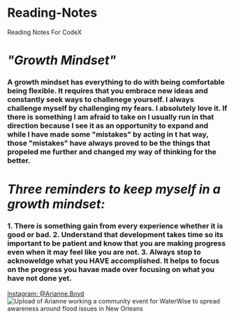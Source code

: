 # Reading-Notes
Reading Notes For CodeX
# *"Growth Mindset"* 
### A growth mindset has everything to do with being comfortable being flexible. It requires that you embrace new ideas and constantly seek ways to challenege yourself. I always challenge myself by challenging my fears. I absolutely love it. If there is something I am afraid to take on I usually run in that direction because I see it as an opportunity to expand and while I have made some "mistakes" by acting in t hat way, those "mistakes" have always proved to be the things that propeled me further and changed my way of thinking for the better.
# *Three reminders to keep myself in a growth mindset:*
### 1. There is something gain from every experience whether it is good or bad. 2. Understand that development takes time so its important to be patient and know that you are making progress even when it may feel like you are not. 3. Always stop to acknoweldge what you HAVE accomplished. It helps to focus on the progress you havae made over focusing on what you have not done yet.
[Instagram: @Arianne.Boyd](instagram.com/arianne.boyd)
![Upload of Arianne working a community event for WaterWise to spread awareness around flood issues in New Orleans](https://i.pinimg.com/736x/2c/26/20/2c262006d4020341cf101a9ba9d7b943.jpg)
